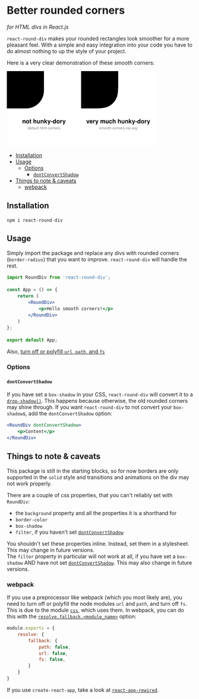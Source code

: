# Better rounded corners

*for HTML divs in React.js*

`react-round-div` makes your rounded rectangles look smoother for a more pleasant feel. With a simple and easy
integration into your code you have to do almost nothing to up the style of your project.

Here is a very clear demonstration of these smooth corners:

![Figure showing that these corners are very much hunky-dory](img/compare.svg)

- [Installation](#installation)
- [Usage](#usage)
  - [Options](#options)
    - [`dontConvertShadow`](#dontconvertshadow)
- [Things to note & caveats](#things-to-note--caveats)
  - [webpack](#webpack)

## Installation

```shell
npm i react-round-div
```

## Usage

Simply import the package and replace any divs with rounded corners (`border-radius`) that you want to
improve. `react-round-div` will handle the rest.

```jsx  
import RoundDiv from 'react-round-div';

const App = () => {
    return (
        <RoundDiv>
            <p>Hello smooth corners!</p>
        </RoundDiv>
    )
};

export default App;
```

Also, [turn off or polyfill `url`, `path`, and `fs`](#webpack)

### Options

#### `dontConvertShadow`

If you have set a `box-shadow` in your CSS, `react-round-div` will convert it to
a [`drop-shadow()`](https://developer.mozilla.org/en-US/docs/Web/CSS/filter-function/drop-shadow()). This happens
because otherwise, the old rounded corners may shine through. If you want `react-round-div` to not convert
your `box-shadow`s, add the `dontConvertShadow` option:

```jsx  
<RoundDiv dontConvertShadow>
    <p>Content</p>
</RoundDiv>
```

## Things to note & caveats

This package is still in the starting blocks, so for now borders are only supported in the `solid` style and transitions
and animations on the div may not work properly.

There are a couple of css properties, that you can't reliably set with `RoundDiv`:

- the `background` property and all the properties it is a shorthand for
- `border-color`
- `box-shadow`
- `filter`, if you haven't set [`dontConvertShadow`](#dontconvertshadow)

You shouldn't set these properties inline. Instead, set them in a stylesheet. This may change in future versions.  
The `filter` property in particular will not work at all, if you have set a `box-shadow` AND have not
set [`dontConvertShadow`](#dontconvertshadow). This may also change in future versions.

### webpack

If you use a preprocessor like webpack (which you most likely are), you need to turn off or polyfill the node
modules `url` and `path`, and turn off `fs`. This is due to the module [`css`](https://www.npmjs.com/package/css), which
uses them. In webpack, you can do this with
the [`resolve.fallback.<module_name>`](https://webpack.js.org/configuration/resolve/#resolvefallback) option:

```javascript
module.exports = {
    resolve: {
        fallback: {
            path: false,
            url: false,
            fs: false,
        }
    }
}
```

If you use `create-react-app`, take a look at [`react-app-rewired`](https://www.npmjs.com/package/react-app-rewired).
